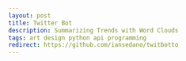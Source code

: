 ```yaml
---
layout: post
title: Twitter Bot
description: Summarizing Trends with Word Clouds
tags: art design python api programming
redirect: https://github.com/iansedano/twitbotto
---
```





